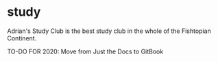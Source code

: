 # study
Adrian's Study Club is the best study club in the whole of the Fishtopian Continent.

TO-DO FOR 2020: Move from Just the Docs to GitBook
